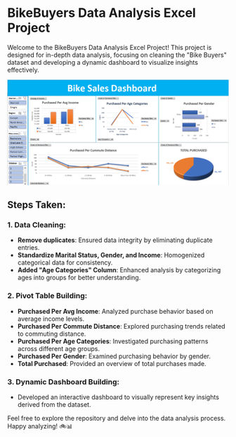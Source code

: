 # BikeBuyers Data Analysis Excel Project

Welcome to the BikeBuyers Data Analysis Excel Project! This project is designed for in-depth data analysis, focusing on cleaning the "Bike Buyers" dataset and developing a dynamic dashboard to visualize insights effectively.


![Dynamic Dashboard](Dashboard.PNG)


## Steps Taken:

### 1. Data Cleaning:
   - **Remove duplicates**: Ensured data integrity by eliminating duplicate entries.
   - **Standardize Marital Status, Gender, and Income**: Homogenized categorical data for consistency.
   - **Added "Age Categories" Column**: Enhanced analysis by categorizing ages into groups for better understanding.

### 2. Pivot Table Building:
   - **Purchased Per Avg Income**: Analyzed purchase behavior based on average income levels.
   - **Purchased Per Commute Distance**: Explored purchasing trends related to commuting distance.
   - **Purchased Per Age Categories**: Investigated purchasing patterns across different age groups.
   - **Purchased Per Gender**: Examined purchasing behavior by gender.
   - **Total Purchased**: Provided an overview of total purchases made.

### 3. Dynamic Dashboard Building:
   - Developed an interactive dashboard to visually represent key insights derived from the dataset.


Feel free to explore the repository and delve into the data analysis process. Happy analyzing! 🚲📊

